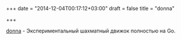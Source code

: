 +++
date = "2014-12-04T00:17:12+03:00"
draft = false
title = "donna"

+++

<p><a href="https://github.com/michaeldv/donna">donna</a> -&nbsp;Экспериментальный шахматный движок полностью на Go.</p>

